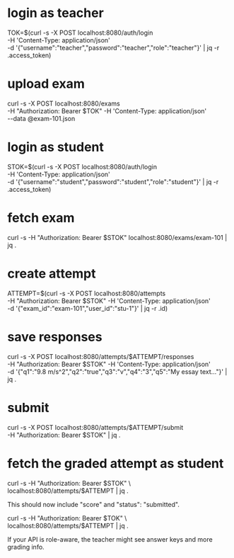 # login as teacher
TOK=$(curl -s -X POST localhost:8080/auth/login \
  -H 'Content-Type: application/json' \
  -d '{"username":"teacher","password":"teacher","role":"teacher"}' | jq -r .access_token)

# upload exam
curl -s -X POST localhost:8080/exams \
  -H "Authorization: Bearer $TOK" -H 'Content-Type: application/json' \
  --data @exam-101.json

# login as student
STOK=$(curl -s -X POST localhost:8080/auth/login \
  -H 'Content-Type: application/json' \
  -d '{"username":"student","password":"student","role":"student"}' | jq -r .access_token)

# fetch exam
curl -s -H "Authorization: Bearer $STOK" localhost:8080/exams/exam-101 | jq .

# create attempt
ATTEMPT=$(curl -s -X POST localhost:8080/attempts \
  -H "Authorization: Bearer $STOK" -H 'Content-Type: application/json' \
  -d '{"exam_id":"exam-101","user_id":"stu-1"}' | jq -r .id)

# save responses
curl -s -X POST localhost:8080/attempts/$ATTEMPT/responses \
  -H "Authorization: Bearer $STOK" -H 'Content-Type: application/json' \
  -d '{"q1":"9.8 m/s^2","q2":"true","q3":"v","q4":"3","q5":"My essay text..."}' | jq .

# submit
curl -s -X POST localhost:8080/attempts/$ATTEMPT/submit \
  -H "Authorization: Bearer $STOK" | jq .

# fetch the graded attempt as student
curl -s -H "Authorization: Bearer $STOK" \
  localhost:8080/attempts/$ATTEMPT | jq .

This should now include "score" and "status": "submitted".

curl -s -H "Authorization: Bearer $TOK" \
  localhost:8080/attempts/$ATTEMPT | jq .

If your API is role-aware, the teacher might see answer keys and more grading info.

